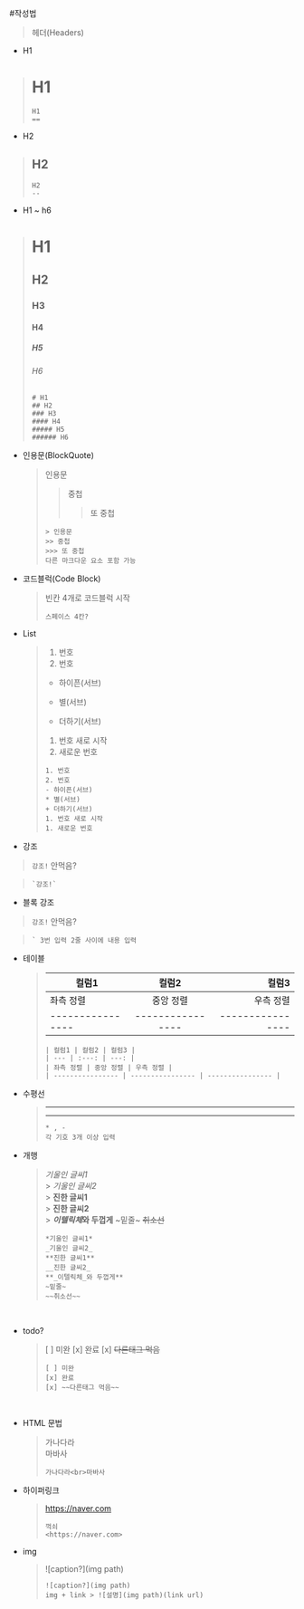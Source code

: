 #작성법

> 헤더(Headers)

- H1

> # H1
>
> ```
> H1
> ==
> ```

- H2

> ## H2
>
> ```
> H2
> --
> ```

- H1 ~ h6

> # H1
>
> ## H2
>
> ### H3
>
> #### H4
>
> ##### H5
>
> ###### H6
>
> ```
> # H1
> ## H2
> ### H3
> #### H4
> ##### H5
> ###### H6
> ```

- 인용문(BlockQuote)

  > 인용문
  >
  > > 중첩
  > >
  > > > 또 중첩
  >
  > ```
  > > 인용문
  > >> 중첩
  > >>> 또 중첩
  > 다른 마크다운 요소 포함 가능
  > ```

- 코드블럭(Code Block)

  > 빈칸 4개로 코드블럭 시작
  >
  > ```
  > 스페이스 4칸?
  > ```

- List

  > 1. 번호
  > 2. 번호
  >
  > - 하이픈(서브)
  >
  > * 별(서브)
  >
  > - 더하기(서브)
  >
  > 1. 번호 새로 시작
  > 1. 새로운 번호
  >
  > ```
  > 1. 번호
  > 2. 번호
  > - 하이픈(서브)
  > * 별(서브)
  > + 더하기(서브)
  > 1. 번호 새로 시작
  > 1. 새로운 번호
  > ```

- 강조

> `강조!` 안먹음?

> ```
> `강조!`
> ```

- 블록 강조

> `강조!` 안먹음?

> ```
> ` 3번 입력 2줄 사이에 내용 입력
> ```

- 테이블

  > | 컬럼1            |      컬럼2       |            컬럼3 |
  > | ---------------- | :--------------: | ---------------: |
  > | 좌측 정렬        |    중앙 정렬     |        우측 정렬 |
  > | ---------------- | ---------------- | ---------------- |
  >
  > ```
  > | 컬럼1 | 컬럼2 | 컬럼3 |
  > | --- | :---: | ---: |
  > | 좌측 정렬 | 중앙 정렬 | 우측 정렬 |
  > | ---------------- | ---------------- | ---------------- |
  > ```

- 수평선

  > ***
  >
  > ***
  >
  > ```
  > * , -
  > 각 기호 3개 이상 입력
  > ```

- 개행
  > _기울인 글씨1_ <br> > _기울인 글씨2_ <br> > **진한 글씨1** <br> > **진한 글씨2** <br> > ***이텔릭체*와 두껍게**
  > ~밑줄~
  > ~~취소선~~
  >
  > ```
  > *기울인 글씨1*
  > _기울인 글씨2_
  > **진한 글씨1**
  > __진한 글씨2_
  > **_이텔릭체_와 두껍게**
  > ~밑줄~
  > ~~취소선~~
  > ```

<br>

- todo?
  > [ ] 미완
  > [x] 완료
  > [x] ~~다른태그 먹음~~
  >
  > ```
  > [ ] 미완
  > [x] 완료
  > [x] ~~다른태그 먹음~~
  > ```

<br>

- HTML 문법

  > 가나다라<br>마바사
  >
  > ```
  > 가나다라<br>마바사
  > ```

- 하이퍼링크

  > <https://naver.com>
  >
  > ```
  > 꺽쇠
  > <https://naver.com>
  > ```

- img
  > ![caption?](img path)
  >
  > ```
  > ![caption?](img path)
  > img + link > ![설명](img path)(link url)
  > ```
